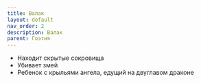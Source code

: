 ```yaml
---
title: Валак
layout: default
nav_order: 2
description: Валак
parent: Гоэтия
---
```


- Находит скрытые сокровища
- Убивает змей
- Ребенок с крыльями ангела, едущий на двуглавом драконе
